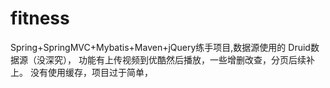 # fitness
Spring+SpringMVC+Mybatis+Maven+jQuery练手项目,数据源使用的
Druid数据源（没深究），
功能有上传视频到优酷然后播放，一些增删改查，分页后续补上。
没有使用缓存，项目过于简单，

